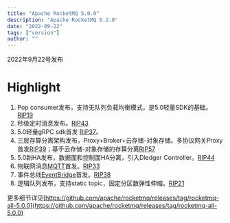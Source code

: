```yaml
---
title: "Apache RocketMQ 5.0.0"
description: "Apache RocketMQ 5.2.0"
date: "2022-09-22"
tags: ["version"]
author: ""
---
```


2022年9月22号发布
# Highlight 

1. Pop consumer发布，支持无队列负载均衡模式，是5.0轻量SDK的基础。[RIP19](https://github.com/apache/rocketmq/wiki/%5BRIP-19%5D-Server-side-rebalance,--lightweight-consumer-client-support)
2. 秒级定时消息发布。[RIP43](https://docs.google.com/document/d/1D6XWwY39p531c2aVi5HQll9iwzTUNT1haUFHqMoRkT0/edit)
3. 5.0轻量gRPC sdk首发 [RIP37](https://shimo.im/docs/m5kv92OeRRU8olqX)。
4. 三层存算分离架构发布，Proxy+Broker+云存储-对象存储。多协议网关Proxy首发[RIP39](https://shimo.im/docs/gXqmeEPYgdUw5bqo)；基于云存储-对象存储的存算分离[RIP57](https://github.com/apache/rocketmq/wiki/RIP-57-Tiered-storage-for-RocketMQ)
5. 5.0新HA发布，数据面和控制面HA分离，引入Dledger Controller。[RIP44](https://github.com/apache/rocketmq/wiki/RIP-44-Support-DLedger-Controller)
6. 物联网消息[MQTT](https://github.com/apache/rocketmq-mqtt)首发。[RIP33](https://github.com/apache/rocketmq/wiki/RIP-33-RocketMQ-MQTT)
7. 事件总线[EventBridge](https://github.com/apache/rocketmq-eventbridge)首发。[RIP38](https://docs.google.com/document/d/1RWPeORHY_-ukq8qs1a1lH80fH8vSQ44U1R9xbxgEX_c/)
8. 逻辑队列发布，支持static topic，固定分区数弹性伸缩。[RIP21](https://github.com/apache/rocketmq/wiki/RIP-21-logical-queue-abstraction-for-static-topic-and-fast-scale-out)

更多细节详见[https://github.com/apache/rocketmq/releases/tag/rocketmq-all-5.0.0](https://github.com/apache/rocketmq/releases/tag/rocketmq-all-5.0.0)

